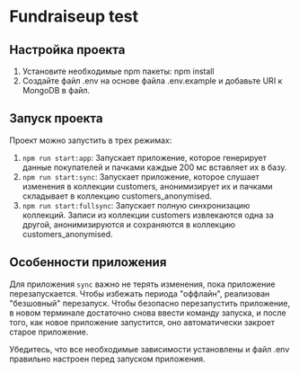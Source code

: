 # Fundraiseup test

## Настройка проекта
1. Установите необходимые npm пакеты: npm install
2. Создайте файл .env на основе файла .env.example и добавьте URI к MongoDB в файл.
## Запуск проекта
Проект можно запустить в трех режимах:

1. `npm run start:app`: Запускает приложение, которое генерирует данные покупателей и пачками каждые 200 мс вставляет их в базу.
2. `npm run start:sync`: Запускает приложение, которое слушает изменения в коллекции customers, анонимизирует их и пачками складывает в коллекцию customers_anonymised.
3. `npm run start:fullsync`: Запускает полную синхронизацию коллекций. Записи из коллекции customers извлекаются одна за другой, анонимизируются и сохраняются в коллекцию customers_anonymised.

## Особенности приложения
Для приложения `sync` важно не терять изменения, пока приложение перезапускается. Чтобы избежать периода "оффлайн", реализован "безшовный" перезапуск. Чтобы безопасно перезапустить приложение, в новом терминале достаточно снова ввести команду запуска, и после того, как новое приложение запустится, оно автоматически закроет старое приложение.

Убедитесь, что все необходимые зависимости установлены и файл .env правильно настроен перед запуском приложения.